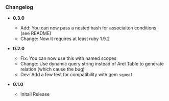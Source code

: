 ### Changelog


- **0.3.0**
  - Add: You can now pass a nested hash for associaiton conditions (see README)
  - Change: Now it requires at least ruby 1.9.2

- **0.2.0**
  - Fix: You can now use this with named scopes
  - Change: Use dynamic query string instead of Arel Table to generate relation (which cause the bug)
  - Dev: Add a few test for compatibility with gem `squeel`

- **0.1.0**
  - Initail Release
